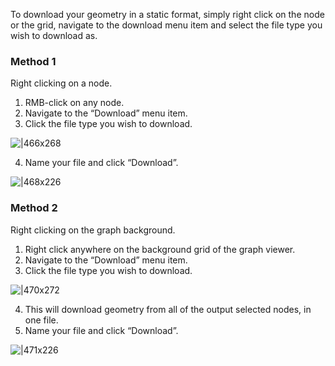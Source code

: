 To download your geometry in a static format, simply right click on the node or the grid, navigate to the download menu item and select the file type you wish to download as.

### Method 1

Right clicking on a node.

1. RMB-click on any node.
2. Navigate to the “Download” menu item.
3. Click the file type you wish to download.

![|466x268](https://lh4.googleusercontent.com/kshBERIrban-_ld5TASR5TbO5AAMrQ5MLwmpcO6AhmoPc7jiZLiZqeDGxxfnlKdqaXRXVtEsJ2TEQ0Y1EZIKpDEN_HoaqS5OjrOxyVZU-CWnX8v1hEJgBqvXoTSyPEvxfSL0Q3AZ-pbUa3nB1bbq7oWbxVufReZb8ggpOEkL8YyV9X5putt5ipa37Q)

4. Name your file and click “Download”.

![|468x226](https://lh5.googleusercontent.com/ZJJO9yH8xKtn4C2ShIQfX2EEUxYOWp8X8vjqonIO1WAvPhdrxmGvrj__0rKmCoQdQF2Wrm2ne2VWAs97JqR3qI2ELXirKhz-q5E850s43teAQE7hUDkCG1mZguLwGGUNYVDDsLuS_UHPSvZB--LYjAljp5LaaLwV3x3DLA2brgxOtW1XG6PKsyOqXw)

### Method 2

Right clicking on the graph background.

1. Right click anywhere on the background grid of the graph viewer.
2. Navigate to the “Download” menu item.
3. Click the file type you wish to download.

![|470x272](https://lh4.googleusercontent.com/wL42jobk75hIlFBjld6Sq0ns0xKrdsEF5qWNabgDOYnUTmIYy3rqkN2CE3APlThb59861Dy4x-fHGgfh8S2kO5GfynBqA6eYknyJDqdK527nu-1ouI1P56BeD3RY7v_5BD5Fxlq39oR-scoOH7Qc3N3HdmrGwkfFtbTSO2OmsO49sGviDFPbySGJUg)

4. This will download geometry from all of the output selected nodes, in one file.
5. Name your file and click “Download”.

![|471x226](https://lh3.googleusercontent.com/GZAWT6hdjIEr6crATrWX91wxI4nVLzf0d3Hpz4qSgKCl7K5Jza6vvl6lm8Hs5Fy7VtD9zSwVb-Axxkt5wPb6dXiVUBHo2MGByJCDMEnFms72xZhbw_LJyEqOigjnrnIh6NiTh5ln67JOs8wATnZoHZg)